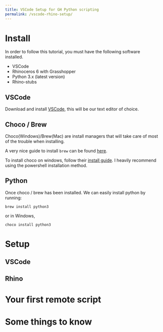 ```yaml
---
title: VSCode Setup for GH Python scripting
permalink: /vscode-rhino-setup/
---
```


# Install

In order to follow this tutorial, you must have the following software installed.

- VSCode
- Rhinoceros 6 with Grasshopper
- Python 3.x (latest version)
- Rhino-stubs

## VSCode

Download and install [VSCode](https://code.visualstudio.com), this will be our text editor of choice.

## Choco / Brew

Choco(Windows)/Brew(Mac) are install managers that will take care of most of the trouble when installing.

A very nice guide to install `brew` can be found [here](http://osxdaily.com/2018/03/07/how-install-homebrew-mac-os/).

To install choco on windows, follow their [install guide](https://chocolatey.org/docs/installation#install-with-powershellexe). I heavily recommend using the powershell installation method.

## Python

Once choco / brew has been installed. We can easily install python by running:

```shell
brew install python3
```

or in Windows,

```shell
choco install python3
```

# Setup

## VSCode

## Rhino

# Your first remote script

# Some things to know
